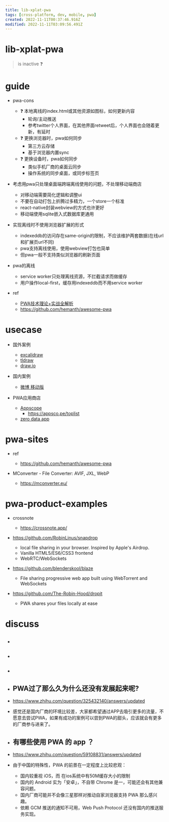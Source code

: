 ```yaml
---
title: lib-xplat-pwa
tags: [cross-platform, dev, mobile, pwa]
created: 2022-11-11T00:37:46.916Z
modified: 2022-11-11T03:09:56.491Z
---
```


# lib-xplat-pwa

> is inactive ❓

# guide
- pwa-cons
  - ❓ 本地离线的index.html或其他资源如图标，如何更新内容
    - 轮询/主动推送
    - 参考twitter个人界面，在其他界面retweet后，个人界面也会随着更新，有延时
  - ❓ 更换浏览器时，pwa如何同步
    - 第三方云存储
    - 基于浏览器内置sync
  - ❓ 更换设备时，pwa如何同步
    - 类似手机厂商的桌面云同步
    - 操作系统的同步桌面，或同步标签页

- 考虑用pwa只处理桌面端跨端离线使用的问题，不处理移动端商店
  - 对移动端需要简化逻辑和调整ui
  - 不要在自动打包上折腾过多精力，一个store一个标准
  - react-native封装webview的方式也许更好
  - 移动端使用sqlite嵌入式数据库更通用

- 实现离线时不使用浏览器扩展的形式
  - indexeddb的访问存在same-origin的限制，不应该维护两套数据(在线url和扩展页url不同)
  - pwa支持离线使用，使用webview打包也简单
  - 但pwa一般不支持类似浏览器的刷新页面

- pwa的离线
  - service worker只处理离线资源，不拦截请求而做缓存
  - 用户操作local-first，缓存用indexeddb而不用service worker

- ref
  - [PWA技术理论+实战全解析](https://zhuanlan.zhihu.com/p/144512343)
  - https://github.com/hemanth/awesome-pwa
# usecase
- 国外案例
  - [excalidraw](https://excalidraw.com/)
  - [tldraw](https://www.tldraw.com/)
  - [draw.io](https://app.diagrams.net/)

- 国内案例
  - [微博 移动版](https://m.weibo.cn/)

- PWA应用商店
  - [Appscope](https://appsco.pe/)
    - https://appsco.pe/toplist
  - [zero data app](https://0data.app/glance/)
# pwa-sites
- ref
  - https://github.com/hemanth/awesome-pwa

- MConverter - File Converter: AVIF, JXL, WebP
  - https://mconverter.eu/
# pwa-product-examples
- crossnote
  - https://crossnote.app/

- https://github.com/RobinLinus/snapdrop
  - local file sharing in your browser. Inspired by Apple's Airdrop.
  - Vanilla HTML5/ES6/CSS3 frontend
  - WebRTC/WebSockets

- https://github.com/blenderskool/blaze
  - File sharing progressive web app built using WebTorrent and WebSockets
- https://github.com/The-Robin-Hood/dropit
  - PWA shares your files locally at ease
# discuss
- ## 

- ## 

- ## 

- ## PWA过了那么久为什么还没有发展起来呢?
- https://www.zhihu.com/question/325432140/answers/updated
- 感觉还是国内厂商的环境比较差，大家都希望通过APP去吸引更多的流量，不愿意去尝试PWA，如果有成功的案例可以尝到PWA的甜头，应该就会有更多的厂商参与进来了。

- ## 有哪些使用 PWA 的 app ？
- https://www.zhihu.com/question/59108831/answers/updated
- 由于中国的特殊性，PWA 的前景在一定程度上比较悲观：
  - 国内较重视 iOS，而 在ios系统中有50M缓存大小的限制
  - 国内的 Android 实为「安卓」，不自带 Chrome 是一，可能还会有其他兼容问题。
  - 国内厂商可能并不会像三星那样对推动自家浏览器支持 PWA 那么感兴趣。
  - 依赖 GCM 推送的通知不可用，Web Push Protocol 还没有国内的推送服务实现。
